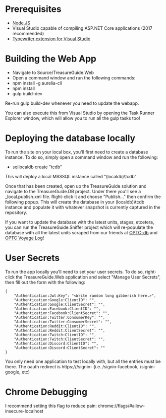 # Prerequisites

* [Node.JS](https://nodejs.org/en/)
* Visual Studio capable of compiling ASP.NET Core applications (2017 recommended)
* [Typewriter extension for Visual Studio](https://github.com/frhagn/Typewriter)

# Building the Web App

* Navigate to Source/TreasureGuide.Web
* Open a command window and run the following commands:
* npm install -g aurelia-cli
* npm install
* gulp build-dev

Re-run gulp build-dev whenever you need to update the webapp.

You can also execute this from Visual Studio by opening the Task Runner Explorer window, which will allow you to run all the gulp tasks too!

# Deploying the database locally

To run the site on your local box, you'll first need to create a database instance. To do so, simply open a command window and run the following:
 * sqllocaldb create "tcdb"
 
This will deploy a local MSSSQL instance called "(localdb)\tcdb"

Once that has been created, open up the TreasureGuide solution and navigate to the TreasureGuide.DB project.
Under there you'll see a _local.publish.xml file. Right-click it and choose "Publish..." then confirm the following popup.
This will create the database in your (localdb)\tcdb instance and populate it with whatever snapshot is currently captured in the repository.

If you want to update the database with the latest units, stages, etcetera, you can run the TreasureGuide.Sniffer project which will re-populate
the database with all the latest units scraped from our friends at [OPTC-db](https://optc-db.github.io/) and [OPTC Voyage Log](https://www.reddit.com/user/zl1814)!

# User Secrets

To run the app locally you'll need to set your user secrets. To do so, right-click the TreasureGuide.Web application and select "Manage User Secrets", then fill out the form with the following:

````
{
    "Authentication:Jwt:Key": "<Write random long gibberish here.>",
    "Authentication:Google:ClientID": "",
    "Authentication:Google:ClientSecret": "",
    "Authentication:Facebook:ClientID": "",
    "Authentication:Facebook:ClientSecret": "",
    "Authentication:Twitter:ConsumerKey": "",
    "Authentication:Twitter:ConsumerSecret": "",
    "Authentication:Reddit:ClientID": "",
    "Authentication:Reddit:ClientSecret": "",
    "Authentication:Twitch:ClientID": "",
    "Authentication:Twitch:ClientSecret": "",
    "Authentication:Discord:ClientID": "",
    "Authentication:Discord:ClientSecret": ""
}
````

You only need one application to test locally with, but all the entries must be there. The oauth redirect is https://<your app url>/signin-<client> (i.e. /signin-facebook, /signin-google, etc)

# Chrome Debugging

I recommend setting this flag to reduce pain: chrome://flags/#allow-insecure-localhost